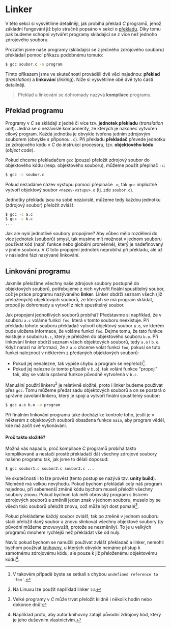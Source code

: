 # Linker
V této sekci si vysvětlíme detailněji, jak probíhá překlad *C* programů, jehož základní fungování
již bylo stručně popsáno v sekci o [překladu](../../prostredi/preklad_programu.md). Díky tomu pak
budeme schopni vytvářet programy skládající se z více než jednoho zdrojového souboru.

Prozatím jsme naše programy (skládající se z jediného zdrojového souboru) překládali pomocí
příkazu podobnému tomuto:
```bash
$ gcc soubor.c -o program
```
Tímto příkazem jsme ve skutečnosti prováděli dvě věci najednou: **překlad** (*translation*) a
**linkování** (*linking*). Níže si vysvětlíme obě dvě tyto části detailněji.

> Překlad a linkování se dohromady nazývá **kompilace** programu.  

## Překlad programu
Programy v *C* se skládají z jedné či více tzv. **jednotek překladu** (*translation unit*). Jedná se
o nezávislé komponenty, ze kterých je nakonec vytvořen cílový program. Každá jednotka je obvykle
tvořena jedním zdrojovým souborem (obvykle s příponou `.c`). Při překladu **překladač** převede
jednotku ze zdrojového kódu v *C* do instrukcí procesoru, tzv. **objektového kódu** (*object code*).

Pokud chceme překladačem `gcc` (pouze) přeložit zdrojový soubor do objektového kódu (resp.
objektového souboru), můžeme použít přepínač `-c`:
```bash
$ gcc -c soubor.c
```
Pokud nezadáme název výstupu pomocí přepínače `-o`, tak `gcc` implicitně vytvoří objektový soubor
`<nazev-vstupu>.o` (tj. zde `soubor.o`).

Jednotky překladu jsou na sobě nezávislé, můžeme tedy každou jednotku (zdrojový soubor) přeložit
zvlášť:
```bash
$ gcc -c a.c
$ gcc -c b.c
...
```

Jak ale nyní jednotlivé soubory propojíme? Aby vůbec mělo rozdělení do více jednotek (souborů) smysl,
tak musíme mít možnost v jednom souboru používat kód (např. funkce nebo globální proměnné), který je
nadefinovaný v jiném souboru. V *C* toto propojení jednotek neprobíhá při překladu, ale až v následné
fázi nazývané linkování.

## Linkování programu
Jakmile přeložíme všechny naše zdrojové soubory postupně do objektových souborů, potřebujeme z nich
vytvořit finální spustitelný soubor, což je práce programu nazývaného **linker**. Linker obdrží
seznam všech (již přeložených) objektových souborů, ze kterých se má program skládat, propojí je
dohromady a vytvoří z nich spustitelný soubor.

Jak propojení jednotlivých souborů probíhá? Představme si například, že v souboru `a.c` voláme
funkci `foo`, která v tomto souboru neexistuje. Při překladu tohoto souboru překladač vytvoří
objektový soubor `a.o`, ve kterém bude uložena informace, že voláme funkci `foo`. Dejme tomu, že
tato funkce existuje v souboru `b.c`, který je přeložen do objektového souboru `b.o`. Při linkování
linker obdrží seznam všech objektových souborů, tedy `a.o` i `b.o`. Když narazí na informaci, že z
`a.o` chceme volat funkci `foo`, pokusí se tuto funkci naleznout v některém z předaných objektových
souborů:
- Pokud jej nenalezne, tak vypíše chybu a program se nepřeloží[^1].
- Pokud jej nalezne (v tomto případě v `b.o`), tak volání funkce "propojí" tak, aby se volala správná
funkce původně vytvořená v `b.c`.

[^1]: V takovém případě byste se setkali s chybou `undefined reference to 'foo'`.

Manuální použití linkeru[^2] je relativně složité, proto i linker budeme používat přes `gcc`. Tomu
můžeme předat sadu objektových souborů a on se postará o správné zavolání linkeru, který je spojí
a vytvoří finální spustitelný soubor:
```bash
$ gcc a.o b.o -o program
```

[^2]: Na Linuxu lze použít například linker `ld`.

Při finálním linkování programu také dochází ke kontrole toho, jestli je v některém z objektových
souborů obsažena funkce `main`, aby program věděl, kde má začít své vykonávání.

#### Proč takto složitě?
Možná vás napadlo, proč kompilace *C* programů probíhá takto komplikovaně a nestačí prostě překladači
dát všechny zdrojové soubory našeho programu tak, jak jsme to dělali doposud:
```bash
$ gcc soubor1.c soubor2.c soubor3.c ...
```

Ve skutečnosti i to lze provést (tento postup se nazývá tzv. **unity build**). Nicméně má velkou
nevýhodu. Pokud bychom překládali celý náš program najednou, při sebemenší změně kódu bychom museli
přeložit všechny soubory znovu. Pokud bychom tak měli obrovský program s tisícem zdrojových souborů
a změnili jeden znak v jednom souboru, muselo by se všech tisíc souborů přeložit znovu, což může být
dost pomalé[^3].

Pokud překládáme každý soubor zvlášť, tak po změně v jednom souboru stačí přeložit daný soubor a znovu
slinkovat všechny objektové soubory (ty původní můžeme znovuvyužít, protože se nezměnily). To je u
velkých programů mnohem rychlejší než překládat vše od nuly.

[^3]: Velké programy v *C* může trvat přeložit klidně i několik hodin nebo dokonce dnů!

Navíc pokud bychom se nanučili používat zvlášť překladač a linker, nemohli bychom používat
[knihovny](knihovny.md), u kterých obvykle nemáme přístup k samotnému zdrojovému kódu, ale pouze k
již přeloženému objektovému kódu[^4].

[^4]: Například proto, aby autor knihovny zatajil původní zdrojový kód, který je jeho duševním
vlastnictvím.